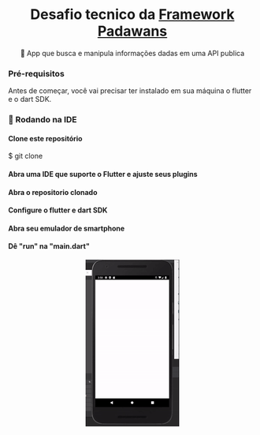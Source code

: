 <h1 align="center">Desafio tecnico da <a href="https://jobs.kenoby.com/frameworkpadawans">Framework Padawans</a></h1>

<p align="center">📱 App que busca e manipula informações dadas em uma API publica</p>

### Pré-requisitos

Antes de começar, você vai precisar ter instalado em sua máquina o flutter e o dart SDK.

### 🎲 Rodando na IDE

<h4> Clone este repositório</h4>
$ git clone <https://github.com/lemarinhofernandes/padawans_desafio.git>

<h4> Abra uma IDE que suporte o Flutter e ajuste seus plugins</h4>

<h4> Abra o repositorio clonado</h4>

<h4> Configure o flutter e dart SDK</h4>

<h4> Abra seu emulador de smartphone</h4>

<h4> Dê "run" na "main.dart"</h4>

<p align="center">
  <img width="190" height="338" src="assets/demo.gif"> 
</p>
